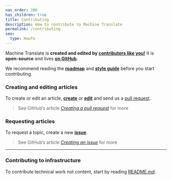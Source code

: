 ```yaml
---
nav_order: 200
has_children: true
title: Contributing
description: How to contribute to Machine Translate
permalink: /contributing
seo:
  type: HowTo
---
```


Machine Translate is **created and edited by [contributors like you!](contributing/contributors.md)**  It is **open-source** and lives [**on GitHub**](https://github.com/machinetranslate/machinetranslate.org).

We recommend reading the [**roadmap**](/roadmap.md) and [**style guide**](contributing/style.md) before you start contributing.


### Creating and editing articles

To create or edit an article, [**create**](https://github.com/machinetranslate/machinetranslate.org/new/master) or [**edit**](https://github.com/machinetranslate/machinetranslate.org) and send us a [pull request](https://github.com/machinetranslate/machinetranslate.org/pulls?q=is%3Apr).

> See GitHub’s article [*Creating a pull request*](https://docs.github.com/en/pull-requests/collaborating-with-pull-requests/proposing-changes-to-your-work-with-pull-requests/creating-a-pull-request#creating-the-pull-request) for more


### Requesting articles

To request a topic, create a new [**issue**](https://github.com/machinetranslate/machinetranslate.org/issues).

> See GitHub’s article [*Creating an issue*](https://docs.github.com/en/issues/tracking-your-work-with-issues/creating-an-issue#creating-an-issue-from-a-repository) for more

---

### Contributing to infrastructure

To contribute technical work not content, start by reading [README.md](https://github.com/machinetranslate/machinetranslate.org/blob/master/README.md).
